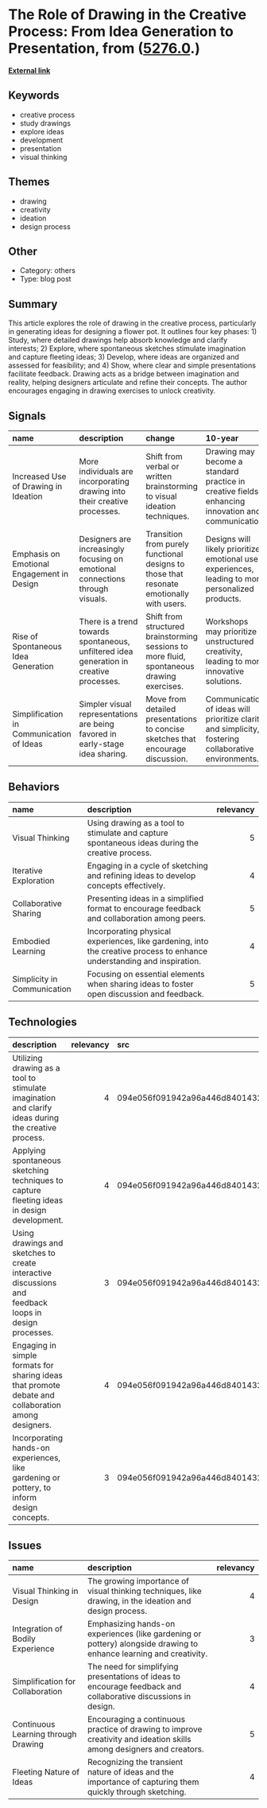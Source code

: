 # __The Role of Drawing in the Creative Process: From Idea Generation to Presentation__, from ([5276.0](https://kghosh.substack.com/p/5276.0).)

__[External link](https://ralphammer.com/how-to-draw-ideas/)__



## Keywords

* creative process
* study drawings
* explore ideas
* development
* presentation
* visual thinking

## Themes

* drawing
* creativity
* ideation
* design process

## Other

* Category: others
* Type: blog post

## Summary

This article explores the role of drawing in the creative process, particularly in generating ideas for designing a flower pot. It outlines four key phases: 1) Study, where detailed drawings help absorb knowledge and clarify interests; 2) Explore, where spontaneous sketches stimulate imagination and capture fleeting ideas; 3) Develop, where ideas are organized and assessed for feasibility; and 4) Show, where clear and simple presentations facilitate feedback. Drawing acts as a bridge between imagination and reality, helping designers articulate and refine their concepts. The author encourages engaging in drawing exercises to unlock creativity.

## Signals

| name                                       | description                                                                             | change                                                                                     | 10-year                                                                                              | driving-force                                                                               |   relevancy |
|:-------------------------------------------|:----------------------------------------------------------------------------------------|:-------------------------------------------------------------------------------------------|:-----------------------------------------------------------------------------------------------------|:--------------------------------------------------------------------------------------------|------------:|
| Increased Use of Drawing in Ideation       | More individuals are incorporating drawing into their creative processes.               | Shift from verbal or written brainstorming to visual ideation techniques.                  | Drawing may become a standard practice in creative fields, enhancing innovation and communication.   | Growing recognition of visual thinking as a powerful tool for creativity and understanding. |           4 |
| Emphasis on Emotional Engagement in Design | Designers are increasingly focusing on emotional connections through visuals.           | Transition from purely functional designs to those that resonate emotionally with users.   | Designs will likely prioritize emotional user experiences, leading to more personalized products.    | The human-centered design movement emphasizing empathy and emotional intelligence.          |           5 |
| Rise of Spontaneous Idea Generation        | There is a trend towards spontaneous, unfiltered idea generation in creative processes. | Shift from structured brainstorming sessions to more fluid, spontaneous drawing exercises. | Workshops may prioritize unstructured creativity, leading to more innovative solutions.              | The need for rapid ideation in fast-paced environments to stay competitive.                 |           4 |
| Simplification in Communication of Ideas   | Simpler visual representations are being favored in early-stage idea sharing.           | Move from detailed presentations to concise sketches that encourage discussion.            | Communication of ideas will prioritize clarity and simplicity, fostering collaborative environments. | Desire for efficient feedback mechanisms and collaborative ideation.                        |           3 |

## Behaviors

| name                        | description                                                                                                             |   relevancy |
|:----------------------------|:------------------------------------------------------------------------------------------------------------------------|------------:|
| Visual Thinking             | Using drawing as a tool to stimulate and capture spontaneous ideas during the creative process.                         |           5 |
| Iterative Exploration       | Engaging in a cycle of sketching and refining ideas to develop concepts effectively.                                    |           4 |
| Collaborative Sharing       | Presenting ideas in a simplified format to encourage feedback and collaboration among peers.                            |           5 |
| Embodied Learning           | Incorporating physical experiences, like gardening, into the creative process to enhance understanding and inspiration. |           4 |
| Simplicity in Communication | Focusing on essential elements when sharing ideas to foster open discussion and feedback.                               |           5 |

## Technologies

| description                                                                                           |   relevancy | src                              |
|:------------------------------------------------------------------------------------------------------|------------:|:---------------------------------|
| Utilizing drawing as a tool to stimulate imagination and clarify ideas during the creative process.   |           4 | 094e056f091942a96a446d8401432eb8 |
| Applying spontaneous sketching techniques to capture fleeting ideas in design development.            |           4 | 094e056f091942a96a446d8401432eb8 |
| Using drawings and sketches to create interactive discussions and feedback loops in design processes. |           3 | 094e056f091942a96a446d8401432eb8 |
| Engaging in simple formats for sharing ideas that promote debate and collaboration among designers.   |           4 | 094e056f091942a96a446d8401432eb8 |
| Incorporating hands-on experiences, like gardening or pottery, to inform design concepts.             |           3 | 094e056f091942a96a446d8401432eb8 |

## Issues

| name                                | description                                                                                                          |   relevancy |
|:------------------------------------|:---------------------------------------------------------------------------------------------------------------------|------------:|
| Visual Thinking in Design           | The growing importance of visual thinking techniques, like drawing, in the ideation and design process.              |           4 |
| Integration of Bodily Experience    | Emphasizing hands-on experiences (like gardening or pottery) alongside drawing to enhance learning and creativity.   |           3 |
| Simplification for Collaboration    | The need for simplifying presentations of ideas to encourage feedback and collaborative discussions in design.       |           4 |
| Continuous Learning through Drawing | Encouraging a continuous practice of drawing to improve creativity and ideation skills among designers and creators. |           5 |
| Fleeting Nature of Ideas            | Recognizing the transient nature of ideas and the importance of capturing them quickly through sketching.            |           4 |